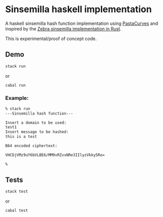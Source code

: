 # Sinsemilla haskell implementation

A haskell sinsemilla hash function implementation using [PastaCurves](https://github.com/nccgroup/pasta-curves) and inspired by the [Zebra sinsemilla implementation in Rust](https://github.com/ZcashFoundation/zebra/blob/main/zebra-chain/src/orchard/sinsemilla.rs).

This is experimental/proof of concept code.

## Demo

```bash
stack run
```

or

```bash
cabal run
```

### Example:

```bash
% stack run 
---Sinsemilla hash function---

Insert a domain to be used:
test1
Insert message to be hashed:
this is a test

B64 encoded ciphertext:

VHCDjVMz9uY6bVLBE6/MM9vRZvxNRe3IIlyzVkky5Ro=

% 
```

## Tests

```bash
stack test
```

or

```bash
cabal test
```